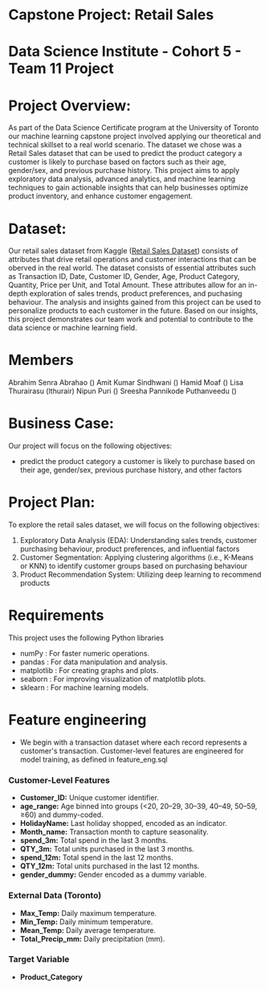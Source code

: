 # Capstone Project: Retail Sales
# Data Science Institute - Cohort 5 - Team 11 Project

# Project Overview:

As part of the Data Science Certificate program at the University of Toronto our machine learning capstone project involved applying our theoretical and technical skillset to a real world scenario. The dataset we chose was a Retail Sales dataset that can be used to predict the product category a customer is likely to purchase based on factors such as their age, gender/sex, and previous purchase history. This project aims to apply exploratory data analysis, advanced analytics, and machine learning techniques to gain actionable insights that can help businesses optimize product inventory, and enhance customer engagement. 

# Dataset:

Our retail sales dataset from Kaggle ([Retail Sales Dataset](https://www.kaggle.com/datasets/mohammadtalib786/retail-sales-dataset)) consists of attributes that drive retail operations and customer interactions that can be oberved in the real world. The dataset consists of essential attributes such as Transaction ID, Date, Customer ID, Gender, Age, Product Category, Quantity, Price per Unit, and Total Amount. These attributes allow for an in-depth exploration of sales trends, product preferences, and puchasing behaviour. The analysis and insights gained from this project can be used to personalize products to each customer in the future. Based on our insights, this project demonstrates our team work and potential to contribute to the data science or machine learning field.

# Members
Abrahim Senra Abrahao ()
Amit Kumar Sindhwani ()
Hamid Moaf ()
Lisa Thurairasu (lthurair)
Nipun Puri ()
Sreesha Pannikode Puthanveedu ()

# Business Case:

Our project will focus on the following objectives:
- predict the product category a customer is likely to purchase based on their age, gender/sex, previous purchase history, and other factors

# Project Plan:

To explore the retail sales dataset, we will focus on the following objectives:
1. Exploratory Data Analysis (EDA): Understanding sales trends, customer purchasing behaviour, product preferences, and influential factors
2. Customer Segmentation: Applying clustering algorithms (i.e., K-Means or KNN) to identify customer groups based on purchasing behaviour
3. Product Recommendation System: Utilizing deep learning to recommend products

# Requirements
This project uses the following Python libraries

- numPy : For faster numeric operations.
- pandas : For data manipulation and analysis.
- matplotlib : For creating graphs and plots.
- seaborn : For improving visualization of matplotlib plots.
- sklearn : For machine learning models.


# Feature engineering
- We begin with a transaction dataset where each record represents a customer's transaction. Customer-level features are engineered for model training, as defined in feature_eng.sql

### Customer-Level Features

- **Customer_ID:** Unique customer identifier.
- **age_range:** Age binned into groups (<20, 20–29, 30–39, 40–49, 50–59, ≥60) and dummy-coded.
- **HolidayName:** Last holiday shopped, encoded as an indicator.
- **Month_name:** Transaction month to capture seasonality.
- **spend_3m:** Total spend in the last 3 months.
- **QTY_3m:** Total units purchased in the last 3 months.
- **spend_12m:** Total spend in the last 12 months.
- **QTY_12m:** Total units purchased in the last 12 months.
- **gender_dummy:** Gender encoded as a dummy variable.

### External Data (Toronto)

- **Max_Temp:** Daily maximum temperature.
- **Min_Temp:** Daily minimum temperature.
- **Mean_Temp:** Daily average temperature.
- **Total_Precip_mm:** Daily precipitation (mm).

### Target Variable

- **Product_Category**















